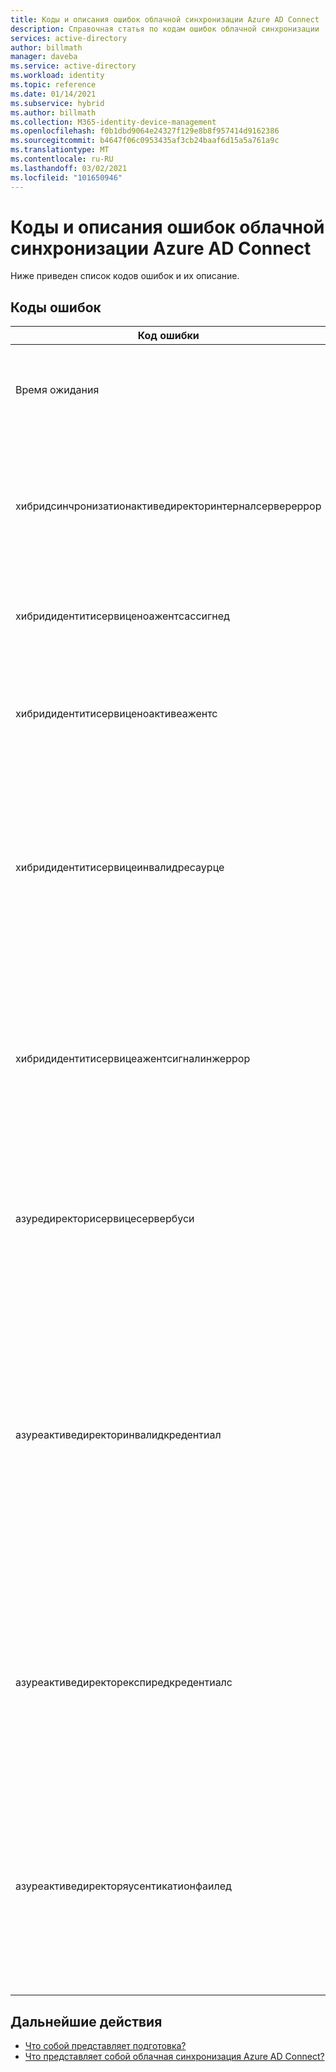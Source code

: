 ```yaml
---
title: Коды и описания ошибок облачной синхронизации Azure AD Connect
description: Справочная статья по кодам ошибок облачной синхронизации
services: active-directory
author: billmath
manager: daveba
ms.service: active-directory
ms.workload: identity
ms.topic: reference
ms.date: 01/14/2021
ms.subservice: hybrid
ms.author: billmath
ms.collection: M365-identity-device-management
ms.openlocfilehash: f0b1dbd9064e24327f129e8b8f957414d9162386
ms.sourcegitcommit: b4647f06c0953435af3cb24baaf6d15a5a761a9c
ms.translationtype: MT
ms.contentlocale: ru-RU
ms.lasthandoff: 03/02/2021
ms.locfileid: "101650946"
---
```

# <a name="azure-ad-connect-cloud-sync-error-codes-and-descriptions"></a>Коды и описания ошибок облачной синхронизации Azure AD Connect
Ниже приведен список кодов ошибок и их описание.


## <a name="error-codes"></a>Коды ошибок

|Код ошибки|Сведения|Сценарий|Решение|
|-----|-----|-----|-----|
|Время ожидания|Сообщение об ошибке: при обращении к локальному агенту и синхронизации конфигурации была обнаружена ошибка времени ожидания запроса. Дополнительные вопросы, связанные с агентом синхронизации в облаке, см. в руководстве по устранению неполадок.|Время ожидания запроса истекло. Текущее значение времени ожидания — 10 минут.|См. [рекомендации по устранению неполадок](how-to-troubleshoot.md)|
|хибридсинчронизатионактиведиректоринтерналсервереррор|Сообщение об ошибке: на этом этапе не удалось обработать этот запрос. Если проблема не исчезнет, обратитесь в службу поддержки и укажите следующий идентификатор задания: AD2AADProvisioning. 30b500eaf9c643b2b78804e80c1421fe. 5c291d3c-d29f-4570-9d6b-f0c2fa3d5926. Дополнительные сведения: обработка HTTP-запроса привела к исключению. |Не удалось обработать параметры, полученные в запросе SCIM, в поисковый запрос.|Дополнительные сведения см. в ответе HTTP, возвращаемом свойством "Response" этого исключения.|
|хибридидентитисервиценоажентсассигнед|Сообщение об ошибке: не удалось найти активный агент для домена, который вы пытаетесь синхронизировать. Проверьте, не были ли удалены агенты. Если это так, переустановите агент повторно.|Агенты не выполняются. Вероятно, агенты удалены. Зарегистрируйте новый агент.|"В этом случае на портале не будет отображаться ни один агент, назначенный этому домену.|
|хибридидентитисервиценоактивеажентс|Сообщение об ошибке: не удалось найти активный агент для домена, который вы пытаетесь синхронизировать. Проверьте, выполняется ли агент, перейдя на сервер, на котором установлен агент, и проверьте, работает ли "Microsoft Azure AD агента облачной синхронизации" в разделе "службы".|"Агенты не ожидают конечную точку ServiceBus. [Агент находится за брандмауэром, который не разрешает подключения к служебной шине](../../active-directory/manage-apps/application-proxy-configure-connectors-with-proxy-servers.md#use-the-outbound-proxy-server)|
|хибридидентитисервицеинвалидресаурце|Сообщение об ошибке: на этом этапе не удалось обработать этот запрос. Если проблема не исчезнет, обратитесь в службу поддержки и укажите следующий идентификатор задания: AD2AADProvisioning. 3a2a0d8418f34f54a03da5b70b1f7b0c. d583d090-9cd3-4d0a-aee6-8d666658c3e9. Дополнительные сведения: похоже, возникла ошибка в настройке облачной синхронизации. Повторно зарегистрируйте агент облачной синхронизации в локальном домене AD и перезапустите конфигурацию с портала Azure.|Необходимо задать имя ресурса, чтобы он знал, к какому агенту следует обращаться.|Повторно зарегистрируйте агент облачной синхронизации в локальном домене AD и перезапустите конфигурацию с портала Azure.|
|хибридидентитисервицеажентсигналинжеррор|Сообщение об ошибке: на этом этапе не удалось обработать этот запрос. Если проблема не исчезнет, обратитесь в службу поддержки и укажите следующий идентификатор задания: AD2AADProvisioning. 92d2e8750f37407fa2301c9e52ad7e9b. efb835ef-62e8-42e3-b495-18d5272eb3f9. Дополнительные сведения: не удалось обработать этот запрос на этом этапе. Если проблема не исчезнет, обратитесь в службу поддержки, указав идентификатор задания (из области состояния вашей конфигурации).|Служебной шине не удается отправить агенту сообщение. Может быть непростой в служебной шине, или агент не отвечает.|Если проблема не исчезнет, обратитесь в службу поддержки, указав идентификатор задания (из области состояния вашей конфигурации).|
|азуредиректорисервицесервербуси|Сообщение об ошибке: произошла ошибка. Код ошибки: 81. Описание ошибки: Azure Active Directory в данный момент занят. Эта операция будет выполнена автоматически. Если эта проблема повторяется более 24 часов, обратитесь в службу технической поддержки. ИДЕНТИФИКАТОР отслеживания: 8a4ab3b5-3664-4278-ab64-9cff37fd3f4f имя сервера:|Azure Active Directory в данный момент занят.|Если эта проблема повторяется более 24 часов, обратитесь в службу технической поддержки.|
|азуреактиведиректоринвалидкредентиал|Сообщение об ошибке: обнаружена ошибка в учетной записи службы, используемой для запуска Azure AD Connect облачной синхронизации. Чтобы восстановить учетную запись облачной службы, выполните инструкции, приведенные [здесь](./how-to-troubleshoot.md). Если ошибка не исчезнет, обратитесь в службу поддержки, указав идентификатор задания (из области состояния вашей конфигурации). Дополнительные сведения об ошибке: Кредентиалсинвалид AADSTS50034: учетная запись пользователя {Емаилхидден} не существует в каталоге skydrive365.onmicrosoft.com. Чтобы войти в это приложение, учетная запись должна быть добавлена в каталог. Идентификатор трассировки: идентификатор корреляции 14b63033-3bc9-4bd4-b871-5eb4b3500200:57d93ed1-be4d-483c-997c-a3b6f03deb00 timestamp: 2021-01-12 21:08:29Z |Эта ошибка возникает, когда учетная запись службы синхронизации Адтоаадсинксервицеаккаунт не существует в клиенте. Это может быть вызвано случайным удалением учетной записи.|Чтобы исправить учетную запись службы, используйте [Repair-аадклаудсинктулсаккаунт](reference-powershell.md#repair-aadcloudsynctoolsaccount) .|
|азуреактиведиректорекспиредкредентиалс|Сообщение об ошибке: на этом этапе не удалось обработать этот запрос. Если проблема не исчезнет, обратитесь в службу поддержки, указав идентификатор задания (из области состояния вашей конфигурации). Дополнительные сведения об ошибке: Кредентиалсекспиред AADSTS50055: срок действия пароля истек. Идентификатор трассировки: идентификатор корреляции 989b1841-dbe5-49c9-ab6c-9aa25f7b0e00:1c69b196-1c3a-4381-9187-c84747807155 timestamp: 2021-01-12 20:59:31Z | Код состояния ответа не указывает на успешное выполнение: 401 (несанкционированный).|Срок действия учетных данных учетной записи службы AAD Sync истек.|Чтобы восстановить учетную запись облачной службы, выполните инструкции по адресу https://go.microsoft.com/fwlink/?linkid=2150988 . Если ошибка не исчезнет, обратитесь в службу поддержки, указав идентификатор задания (из области состояния вашей конфигурации).  Дополнительные сведения об ошибке: учетные данные клиента административного Azure Active Directory были изменены для токена OAuth с истекшим сроком действия.|
|азуреактиведиректоряусентикатионфаилед|Сообщение об ошибке: на этом этапе не удалось обработать этот запрос. Если проблема не исчезнет, обратитесь в службу поддержки и укажите следующий идентификатор задания: AD2AADProvisioning. 60b943e88f234db2b887f8cb91dee87c. 707be0d2-c6a9-405d-a3b9-de87761dc3ac. Дополнительные сведения: не удалось обработать этот запрос на этом этапе. Если проблема не исчезнет, обратитесь в службу поддержки, указав идентификатор задания (из области состояния вашей конфигурации). Дополнительные сведения об ошибке: Унекспектедеррор.|Неизвестная ошибка.|Если проблема не исчезнет, обратитесь в службу поддержки, указав идентификатор задания (из области состояния вашей конфигурации).|

## <a name="next-steps"></a>Дальнейшие действия 

- [Что собой представляет подготовка?](what-is-provisioning.md)
- [Что представляет собой облачная синхронизация Azure AD Connect?](what-is-cloud-sync.md)